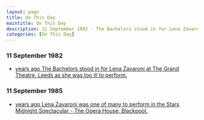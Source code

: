 ```yaml
---
layout: page
title: On This Day
maintitle: On This Day
description: 11 September 1982 - The Bachelors stood in for Lena Zavaroni at The Grand Theatre, Leeds as she was too ill to perform. 11 September 1985 - Lena Zavaroni was one of many to perform in the Stars Midnight Spectacular - The Opera House, Blackpool.
categories: [On This Day]
---
```


### 11 September 1982
* [<span id="age1"></span> years ago The Bachelors stood in for Lena Zavaroni at The Grand Theatre, Leeds as she was too ill to perform.](/theatre/the%20grand%20theatre%20leeds/1982/09/11/the-lena-zavaroni-show.html)

### 11 September 1985
* [<span id="age2"></span> years ago Lena Zavaroni was one of many to perform in the Stars Midnight Spectacular - The Opera House, Blackpool.](/theatre/blackpool%20opera%20house/1985/09/11/stars-midnight-spectacular.html)

<!-- Script for calculating number of years ago -->
<script>
var dob = '19820911';
var year = Number(dob.substr(0, 4));
var month = Number(dob.substr(4, 2)) - 1;
var day = Number(dob.substr(6, 2));
var today = new Date();
var age1 = today.getFullYear() - year;
if (today.getMonth() < month || (today.getMonth() == month && today.getDate() < day)) {
age1--;
}
document.getElementById("age1").innerHTML=age1;

var dob = '19850911';
var year = Number(dob.substr(0, 4));
var month = Number(dob.substr(4, 2)) - 1;
var day = Number(dob.substr(6, 2));
var today = new Date();
var age2 = today.getFullYear() - year;
if (today.getMonth() < month || (today.getMonth() == month && today.getDate() < day)) {
age2--;
}
document.getElementById("age2").innerHTML=age2;
</script>

